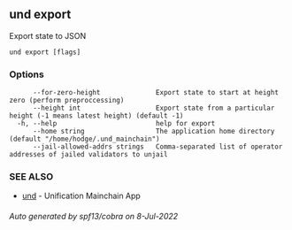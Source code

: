 ## und export

Export state to JSON

```
und export [flags]
```

### Options

```
      --for-zero-height              Export state to start at height zero (perform preproccessing)
      --height int                   Export state from a particular height (-1 means latest height) (default -1)
  -h, --help                         help for export
      --home string                  The application home directory (default "/home/hodge/.und_mainchain")
      --jail-allowed-addrs strings   Comma-separated list of operator addresses of jailed validators to unjail
```

### SEE ALSO

* [und](und.md)	 - Unification Mainchain App

###### Auto generated by spf13/cobra on 8-Jul-2022
